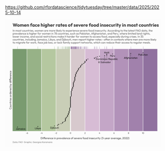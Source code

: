 https://github.com/rfordatascience/tidytuesday/tree/master/data/2025/2025-10-14

![](plots/food_security.png)
